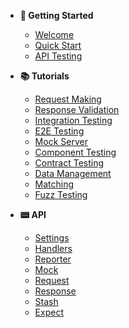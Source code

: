 - **🚀 Getting Started**
  - [Welcome](welcome.md)
  - [Quick Start](quick-start.md)
  - [API Testing](api-testing.md)

- **📚 Tutorials**
  - [Request Making](request-making.md)
  - [Response Validation](response-validation.md)
  - [Integration Testing](integration-testing.md)
  - [E2E Testing](e2e-testing.md)
  - [Mock Server](mock-server.md)
  - [Component Testing](component-testing.md)
  - [Contract Testing](contract-testing.md)
  - [Data Management](data-management.md)
  - [Matching](matching.md)
  - [Fuzz Testing](fuzz-testing.md)

- **📟 API**
  - [Settings](api-settings.md)
  - [Handlers](api-handlers.md)
  - [Reporter](api-reporter.md)
  - [Mock](api-mock.md)
  - [Request](api-request.md)
  - [Response](api-response.md)
  - [Stash](api-stash.md)
  - [Expect](api-expect.md)
